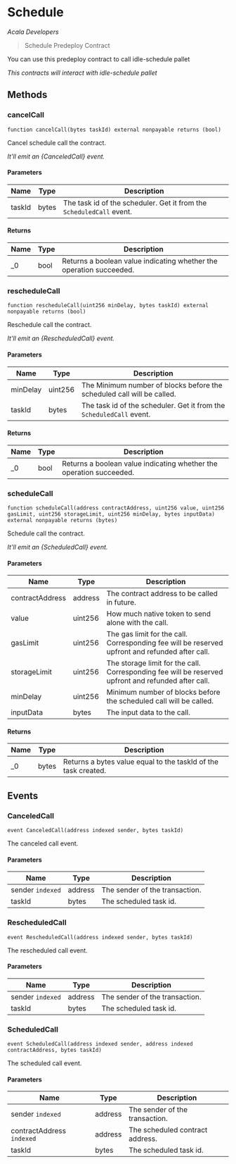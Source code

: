 # Schedule

*Acala Developers*

> Schedule Predeploy Contract

You can use this predeploy contract to call idle-schedule pallet

*This contracts will interact with idle-schedule pallet*

## Methods

### cancelCall

```solidity
function cancelCall(bytes taskId) external nonpayable returns (bool)
```

Cancel schedule call the contract.

*It&#39;ll emit an {CanceledCall} event.*

#### Parameters

| Name | Type | Description |
|---|---|---|
| taskId | bytes | The task id of the scheduler. Get it from the `ScheduledCall` event. |

#### Returns

| Name | Type | Description |
|---|---|---|
| _0 | bool | Returns a boolean value indicating whether the operation succeeded. |

### rescheduleCall

```solidity
function rescheduleCall(uint256 minDelay, bytes taskId) external nonpayable returns (bool)
```

Reschedule call the contract.

*It&#39;ll emit an {RescheduledCall} event.*

#### Parameters

| Name | Type | Description |
|---|---|---|
| minDelay | uint256 | The Minimum number of blocks before the scheduled call will be called. |
| taskId | bytes | The task id of the scheduler. Get it from the `ScheduledCall` event. |

#### Returns

| Name | Type | Description |
|---|---|---|
| _0 | bool | Returns a boolean value indicating whether the operation succeeded. |

### scheduleCall

```solidity
function scheduleCall(address contractAddress, uint256 value, uint256 gasLimit, uint256 storageLimit, uint256 minDelay, bytes inputData) external nonpayable returns (bytes)
```

Schedule call the contract.

*It&#39;ll emit an {ScheduledCall} event.*

#### Parameters

| Name | Type | Description |
|---|---|---|
| contractAddress | address | The contract address to be called in future. |
| value | uint256 | How much native token to send alone with the call. |
| gasLimit | uint256 | The gas limit for the call. Corresponding fee will be reserved upfront and refunded after call. |
| storageLimit | uint256 | The storage limit for the call. Corresponding fee will be reserved upfront and refunded after call. |
| minDelay | uint256 | Minimum number of blocks before the scheduled call will be called. |
| inputData | bytes | The input data to the call. |

#### Returns

| Name | Type | Description |
|---|---|---|
| _0 | bytes | Returns a bytes value equal to the taskId of the task created. |



## Events

### CanceledCall

```solidity
event CanceledCall(address indexed sender, bytes taskId)
```

The canceled call event.



#### Parameters

| Name | Type | Description |
|---|---|---|
| sender `indexed` | address | The sender of the transaction. |
| taskId  | bytes | The scheduled task id. |

### RescheduledCall

```solidity
event RescheduledCall(address indexed sender, bytes taskId)
```

The rescheduled call event.



#### Parameters

| Name | Type | Description |
|---|---|---|
| sender `indexed` | address | The sender of the transaction. |
| taskId  | bytes | The scheduled task id. |

### ScheduledCall

```solidity
event ScheduledCall(address indexed sender, address indexed contractAddress, bytes taskId)
```

The scheduled call event.



#### Parameters

| Name | Type | Description |
|---|---|---|
| sender `indexed` | address | The sender of the transaction. |
| contractAddress `indexed` | address | The scheduled contract address. |
| taskId  | bytes | The scheduled task id. |



